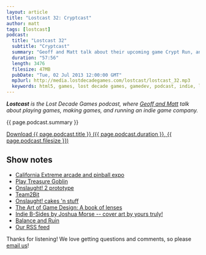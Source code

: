 ```yaml
---
layout: article
title: "Lostcast 32: Cryptcast"
author: matt
tags: [lostcast]
podcast:
  title: "Lostcast 32"
  subtitle: "Cryptcast"
  summary: "Geoff and Matt talk about their upcoming game Crypt Run, and the Kickstarter they're launching soon!"
  duration: "57:56"
  length: 3476
  filesize: 47MB
  pubDate: "Tue, 02 Jul 2013 12:00:00 GMT"
  mp3url: http://media.lostdecadegames.com/lostcast/lostcast_32.mp3
  keywords: html5, games, lost decade games, gamedev, podcast, indie, lostcast
---
```

_**Lostcast** is the Lost Decade Games podcast, where [Geoff and Matt](/about/) talk about playing games, making games, and running an indie game company._

{{ page.podcast.summary }}

<a class="download-podcast" href="{{ page.podcast.mp3url }}">
	Download {{ page.podcast.title }} ({{ page.podcast.duration }}, {{ page.podcast.filesize }})
</a>

## Show notes

* [California Extreme arcade and pinball expo](http://www.caextreme.org/)
* [Play Treasure Goblin](http://treasuregoblin.lostdecadegames.com/)
* [Onslaught! 2 prototype](http://www.lostdecadegames.com/play-the-onslaught-2-prototype-from-late-2010/)
* [Team2Bit](http://www.team2bit.com/)
* [Onslaught! cakes 'n stuff](http://www.lostdecadegames.com/choc-onslaught/)
* [The Art of Game Design: A book of lenses](http://amzn.to/18RaLLz)
* [Indie B-Sides by Joshua Morse -- cover art by yours truly!](http://joshuamorse.bandcamp.com/album/indie-b-side-vol-1)
* [Balance and Ruin](http://ff6.ocremix.org/)
* [Our RSS feed](http://www.lostdecadegames.com/rss.xml)

Thanks for listening! We love getting questions and comments, so please [email us](mailto:hello@lostdecadegames.com)!
